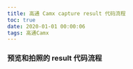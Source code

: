 ```yaml
---
title: 高通 Camx capture result 代码流程
toc: true
date: 2020-01-01 00:00:06
tags: 高通Camx
---
```


### 预览和拍照的 result 代码流程